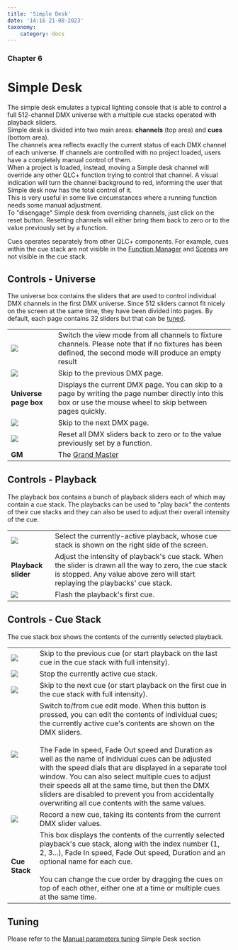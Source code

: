 ```yaml
---
title: 'Simple Desk'
date: '14:16 21-08-2023'
taxonomy:
    category: docs
---
```


<style>
    #chapter p {
        text-align: left;
    }
</style>
### Chapter 6

# Simple Desk

The simple desk emulates a typical lighting console that is able to control a full 512-channel DMX universe with a multiple cue stacks operated with playback sliders.  
Simple desk is divided into two main areas: **channels** (top area) and **cues** (bottom area).  
The channels area reflects exactly the current status of each DMX channel of each universe. If channels are controlled with no project loaded, users have a completely manual control of them.  
When a project is loaded, instead, moving a Simple desk channel will override any other QLC+ function trying to control that channel. A visual indication will turn the channel background to red, informing the user that Simple desk now has the total control of it.  
This is very useful in some live circumstances where a running function needs some manual adjustment.  
To "disengage" Simple desk from overriding channels, just click on the reset button. Resetting channels will either bring them back to zero or to the value previously set by a function.  
  
Cues operates separately from other QLC+ components. For example, cues within the cue stack are not visible in the [Function Manager](/function-manager) and [Scenes](/basics/glossary-and-concepts#scene) are not visible in the cue stack.

Controls - Universe
-------------------

The universe box contains the sliders that are used to control individual DMX channels in the first DMX universe. Since 512 sliders cannot fit nicely on the screen at the same time, they have been divided into pages. By default, each page contains 32 sliders but that can be [tuned](#tuning).

|     |     |
| --- | --- |
| ![](/basics/tabview.png) | Switch the view mode from all channels to fixture channels. Please note that if no fixtures has been defined, the second mode will produce an empty result |
| ![](/basics/back.png) | Skip to the previous DMX page. |
| **Universe page box** | Displays the current DMX page. You can skip to a page by writing the page number directly into this box or use the mouse wheel to skip between pages quickly. |
| ![](/basics/forward.png) | Skip to the next DMX page. |
| ![](/basics/fileclose.png) | Reset all DMX sliders back to zero or to the value previously set by a function. |
| **GM** | The [Grand Master](/basics/glossary-and-concepts#grand-master) |

Controls - Playback
-------------------

The playback box contains a bunch of playback sliders each of which may contain a cue stack. The playbacks can be used to "play back" the contents of their cue stacks and they can also be used to adjust their overall intensity of the cue.

|     |     |
| --- | --- |
| ![](/basics/check.png) | Select the currently-active playback, whose cue stack is shown on the right side of the screen. |
| **Playback slider** | Adjust the intensity of playback's cue stack. When the slider is drawn all the way to zero, the cue stack is stopped. Any value above zero will start replaying the playbacks' cue stack. |
| ![](/basics/flash.png) | Flash the playback's first cue. |

Controls - Cue Stack
--------------------

The cue stack box shows the contents of the currently selected playback.

|     |     |
| --- | --- |
| ![](/basics/back.png) | Skip to the previous cue (or start playback on the last cue in the cue stack with full intensity). |
| ![](/basics/player_stop.png) | Stop the currently active cue stack. |
| ![](/basics/forward.png) | Skip to the next cue (or start playback on the first cue in the cue stack with full intensity). |
| ![](/basics/edit.png) | Switch to/from cue edit mode. When this button is pressed, you can edit the contents of individual cues; the currently active cue's contents are shown on the DMX sliders.<br><br>The Fade In speed, Fade Out speed and Duration as well as the name of individual cues can be adjusted with the speed dials that are displayed in a separate tool window. You can also select multiple cues to adjust their speeds all at the same time, but then the DMX sliders are disabled to prevent you from accidentally overwriting all cue contents with the same values. |
| ![](/basics/record.png) | Record a new cue, taking its contents from the current DMX slider values. |
| **Cue Stack** | This box displays the contents of the currently selected playback's cue stack, along with the index number (1, 2, 3...), Fade In speed, Fade Out speed, Duration and an optional name for each cue.<br><br>You can change the cue order by dragging the cues on top of each other, either one at a time or multiple cues at the same time. |

[](#Tuning)

Tuning
------

Please refer to the [Manual parameters tuning](/advanced/parameters-tuning#1-simple-desk) Simple Desk section